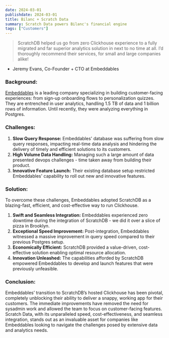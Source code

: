 ```yaml
---
date: 2024-03-01
publishdate: 2024-03-01
title: Bilanc + Scratch Data
summary: Scratch Data powers Bilanc's financial engine
tags: ["Customers"]
---
```


> ScratchDB helped us go from zero Clickhouse experience to a fully migrated and far superior analytics solution in next to no time at all. I’d thoroughly recommend their services, for small and large companies alike!

- Jeremy Evans, Co-Founder + CTO at Embeddables

### Background:

[Embeddables](https://www.embeddables.com/) is a leading company specializing in building customer-facing experiences: from sign-up onboarding flows to personalization quizzes. They are entrenched in user analytics, handling 1.5 TB of data and 1 billion rows of information. Until recently, they were analyzing everything in Postgres.

### Challenges:

1. **Slow Query Response:** Embeddables' database was suffering from slow query responses, impacting real-time data analysis and hindering the delivery of timely and efficient solutions to its customers.
2. **High Volume Data Handling:** Managing such a large amount of data presented devops challenges - time taken away from building their product.
3. **Innovative Feature Launch:** Their existing database setup restricted Embeddables' capability to roll out new and innovative features.

### Solution:

To overcome these challenges, Embeddables adopted ScratchDB as a blazing-fast, efficient, and cost-effective way to run Clickhouse.

1. **Swift and Seamless Integration:** Embeddables experienced zero downtime during the integration of ScratchDB - we did it over a slice of pizza in Brooklyn.
2. **Exceptional Speed Improvement:** Post-integration, Embeddables witnessed a massive improvement in query speed compared to their previous Postgres setup.
3. **Economically Efficient:** ScratchDB provided a value-driven, cost-effective solution enabling optimal resource allocation.
4. **Innovation Unleashed:** The capabilities afforded by ScratchDB empowered Embeddables to develop and launch features that were previously unfeasible.

### Conclusion:

Embeddables’ transition to ScratchDB’s hosted Clickhouse has been pivotal, completely unblocking their ability to deliver a snappy, working app for their customers. The immediate improvements have removed the need for sysadmin work and allowed the team to focus on customer-facing features. Scratch Data, with its unparalleled speed, cost-effectiveness, and seamless integration, stands out as an invaluable asset for companies like Embeddables looking to navigate the challenges posed by extensive data and analytics needs.

